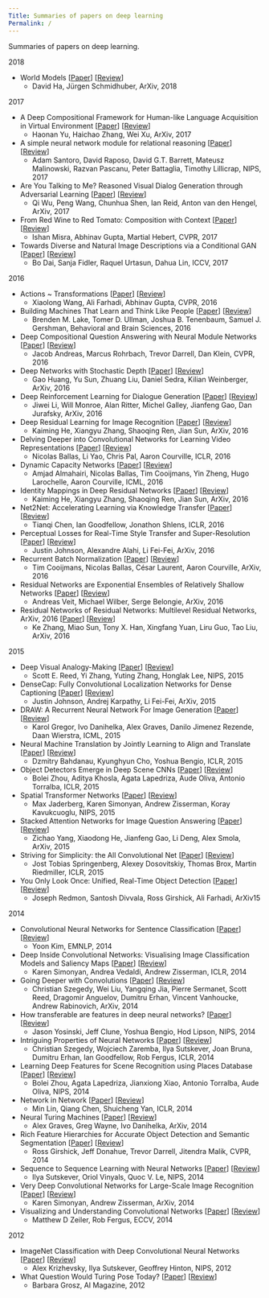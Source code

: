 ```yaml
---
Title: Summaries of papers on deep learning
Permalink: /
---
```


Summaries of papers on deep learning.

2018

- World Models [[Paper](https://arxiv.org/abs/1803.10122)] [[Review](https://github.com/kyawn/papers/blob/master/reviews/world-models.md)]
    - David Ha, Jürgen Schmidhuber, ArXiv, 2018

2017

- A Deep Compositional Framework for Human-like Language Acquisition in Virtual Environment [[Paper](https://arxiv.org/abs/1703.09831)] [[Review](https://github.com/kyawn/papers/blob/master/reviews/a-deep-compositional-framework-for-human-like-language-acquisition-in-virtual-environment.md)]
    - Haonan Yu, Haichao Zhang, Wei Xu, ArXiv, 2017
- A simple neural network module for relational reasoning [[Paper](https://arxiv.org/abs/1706.01427)] [[Review](https://github.com/kyawn/papers/blob/master/reviews/a-simple-neural-network-module-for-relational-reasoning.md)]
    - Adam Santoro, David Raposo, David G.T. Barrett, Mateusz Malinowski, Razvan Pascanu, Peter Battaglia, Timothy Lillicrap, NIPS, 2017
- Are You Talking to Me? Reasoned Visual Dialog Generation through Adversarial Learning [[Paper](https://arxiv.org/abs/1711.07613)] [[Review](https://github.com/kyawn/papers/blob/master/reviews/are-you-talking-to-me-reasoned-visual-dialog-generation-through-adversarial-learning.md)]
    - Qi Wu, Peng Wang, Chunhua Shen, Ian Reid, Anton van den Hengel, ArXiv, 2017
- From Red Wine to Red Tomato: Composition with Context [[Paper](http://www.cs.cmu.edu/~imisra/data/composing_cvpr17.pdf)] [[Review](https://github.com/kyawn/papers/blob/master/reviews/from-red-wine-to-red-tomato-composition-with-context.md)]
    - Ishan Misra, Abhinav Gupta, Martial Hebert, CVPR, 2017
- Towards Diverse and Natural Image Descriptions via a Conditional GAN [[Paper](https://arxiv.org/abs/1703.06029)] [[Review](https://github.com/kyawn/papers/blob/master/reviews/towards-diverse-and-natural-image-descriptions-via-a-conditional-gan.md)]
    - Bo Dai, Sanja Fidler, Raquel Urtasun, Dahua Lin, ICCV, 2017

2016

- Actions ~ Transformations [[Paper](https://arxiv.org/abs/1512.00795)] [[Review](https://github.com/kyawn/papers/blob/master/reviews/actions-~-transformations.md)]
    - Xiaolong Wang, Ali Farhadi, Abhinav Gupta, CVPR, 2016
- Building Machines That Learn and Think Like People [[Paper](https://arxiv.org/abs/1604.00289)] [[Review](https://github.com/kyawn/papers/blob/master/reviews/building-machines-that-learn-and-think-like-people.md)]
    - Brenden M. Lake, Tomer D. Ullman, Joshua B. Tenenbaum, Samuel J. Gershman, Behavioral and Brain Sciences, 2016
- Deep Compositional Question Answering with Neural Module Networks [[Paper](http://arxiv.org/abs/1511.02799)] [[Review](https://github.com/kyawn/papers/blob/master/reviews/deep-compositional-question-answering-with-neural-module-networks.md)]
    - Jacob Andreas, Marcus Rohrbach, Trevor Darrell, Dan Klein, CVPR, 2016
- Deep Networks with Stochastic Depth [[Paper](https://arxiv.org/abs/1603.09382)] [[Review](https://github.com/kyawn/papers/blob/master/reviews/deep-networks-with-stochastic-depth.md)]
    - Gao Huang, Yu Sun, Zhuang Liu, Daniel Sedra, Kilian Weinberger, ArXiv, 2016
- Deep Reinforcement Learning for Dialogue Generation [[Paper](https://arxiv.org/abs/1606.01541)] [[Review](reviews/deep-reinforcement-learning-for-dialogue-generation.md)]
    - Jiwei Li, Will Monroe, Alan Ritter, Michel Galley, Jianfeng Gao, Dan Jurafsky, ArXiv, 2016
- Deep Residual Learning for Image Recognition [[Paper](http://arxiv.org/abs/1512.03385)] [[Review](https://github.com/kyawn/papers/blob/master/reviews/deep-residual-learning-for-image-recognition.md)]
    - Kaiming He, Xiangyu Zhang, Shaoqing Ren, Jian Sun, ArXiv, 2016
- Delving Deeper into Convolutional Networks for Learning Video Representations [[Paper](http://arxiv.org/abs/1511.06432)] [[Review](https://github.com/kyawn/papers/blob/master/reviews/delving-deeper-into-convolutional-networks-for-learning-video-representations.md)]
    - Nicolas Ballas, Li Yao, Chris Pal, Aaron Courville, ICLR, 2016
- Dynamic Capacity Networks [[Paper](http://arxiv.org/abs/1511.07838)] [[Review](https://github.com/kyawn/papers/blob/master/reviews/dynamic-capacity-networks.md)]
    - Amjad Almahairi, Nicolas Ballas, Tim Cooijmans, Yin Zheng, Hugo Larochelle, Aaron Courville, ICML, 2016
- Identity Mappings in Deep Residual Networks [[Paper](http://arxiv.org/abs/1603.05027)] [[Review](https://github.com/kyawn/papers/blob/master/reviews/identity-mappings-in-deep-residual-networks.md)]
    - Kaiming He, Xiangyu Zhang, Shaoqing Ren, Jian Sun, ArXiv, 2016
- Net2Net: Accelerating Learning via Knowledge Transfer [[Paper](http://arxiv.org/abs/1511.05641)] [[Review](https://github.com/kyawn/papers/blob/master/reviews/net2net-accelerating-learning-via-knowledge-transfer.md)]
    - Tianqi Chen, Ian Goodfellow, Jonathon Shlens, ICLR, 2016
- Perceptual Losses for Real-Time Style Transfer and Super-Resolution [[Paper](https://arxiv.org/abs/1603.08155)] [[Review](https://github.com/kyawn/papers/blob/master/reviews/perceptual-losses-for-real-time-style-transfer-and-super-resolution.md)]
    - Justin Johnson, Alexandre Alahi, Li Fei-Fei, ArXiv, 2016
- Recurrent Batch Normalization [[Paper](http://arxiv.org/abs/1603.09025)] [[Review](https://github.com/kyawn/papers/blob/master/reviews/recurrent-batch-normalization.md)]
    - Tim Cooijmans, Nicolas Ballas, César Laurent, Aaron Courville, ArXiv, 2016
- Residual Networks are Exponential Ensembles of Relatively Shallow Networks [[Paper](http://arxiv.org/abs/1605.06431)] [[Review](https://github.com/kyawn/papers/blob/master/reviews/residual-networks-are-exponential-ensembles-of-relatively-shallow-networks.md)]
    - Andreas Veit, Michael Wilber, Serge Belongie, ArXiv, 2016
- Residual Networks of Residual Networks: Multilevel Residual Networks, ArXiv, 2016 [[Paper](http://arxiv.org/abs/1608.02908)] [[Review](https://github.com/kyawn/papers/blob/master/reviews/residual-networks-of-residual-networks-multilevel-residual-networks.md)]
    - Ke Zhang, Miao Sun, Tony X. Han, Xingfang Yuan, Liru Guo, Tao Liu, ArXiv, 2016

2015

- Deep Visual Analogy-Making [[Paper](https://papers.nips.cc/paper/5845-deep-visual-analogy-making)] [[Review](https://github.com/kyawn/papers/blob/master/reviews/deep-visual-analogy-making.md)]
    - Scott E. Reed, Yi Zhang, Yuting Zhang, Honglak Lee, NIPS, 2015
- DenseCap: Fully Convolutional Localization Networks for Dense Captioning [[Paper](http://arxiv.org/abs/1511.07571)] [[Review](https://github.com/kyawn/papers/blob/master/reviews/densecap-fully-convolutional-localization-networks-for-dense-captioning.md)]
    - Justin Johnson, Andrej Karpathy, Li Fei-Fei, ArXiv, 2015
- DRAW: A Recurrent Neural Network For Image Generation [[Paper](http://arxiv.org/abs/1502.04623)] [[Review](https://github.com/kyawn/papers/blob/master/reviews/draw-a-recurrent-neural-network-for-image-generation.md)]
    - Karol Gregor, Ivo Danihelka, Alex Graves, Danilo Jimenez Rezende, Daan Wierstra, ICML, 2015
- Neural Machine Translation by Jointly Learning to Align and Translate [[Paper](http://arxiv.org/abs/1409.0473)] [[Review](https://github.com/kyawn/papers/blob/master/reviews/neural-machine-translation-by-jointly-learning-to-align-and-translate.md)]
    - Dzmitry Bahdanau, Kyunghyun Cho, Yoshua Bengio, ICLR, 2015
- Object Detectors Emerge in Deep Scene CNNs [[Paper](http://arxiv.org/abs/1412.6856)] [[Review](https://github.com/kyawn/papers/blob/master/reviews/object-detectors-emerge-in-deep-scene-cnns.md)]
    - Bolei Zhou, Aditya Khosla, Agata Lapedriza, Aude Oliva, Antonio Torralba, ICLR, 2015
- Spatial Transformer Networks [[Paper](http://arxiv.org/abs/1506.02025)] [[Review](https://github.com/kyawn/papers/blob/master/reviews/spatial-transformer-networks.md)]
    - Max Jaderberg, Karen Simonyan, Andrew Zisserman, Koray Kavukcuoglu, NIPS, 2015
- Stacked Attention Networks for Image Question Answering [[Paper](http://arxiv.org/abs/1511.02274)] [[Review](https://github.com/kyawn/papers/blob/master/reviews/stacked-attention-networks-for-image-question-answering.md)]
    - Zichao Yang, Xiaodong He, Jianfeng Gao, Li Deng, Alex Smola, ArXiv, 2015
- Striving for Simplicity: the All Convolutional Net [[Paper](http://arxiv.org/abs/1412.6806)] [[Review](https://github.com/kyawn/papers/blob/master/reviews/all-convolutional-net.md)]
    - Jost Tobias Springenberg, Alexey Dosovitskiy, Thomas Brox, Martin Riedmiller, ICLR, 2015
- You Only Look Once: Unified, Real-Time Object Detection [[Paper](http://arxiv.org/abs/1506.02640)] [[Review](https://github.com/kyawn/papers/blob/master/reviews/you-only-look-once-unified-real-time-object-detection.md)]
    - Joseph Redmon, Santosh Divvala, Ross Girshick, Ali Farhadi, ArXiv15

2014

- Convolutional Neural Networks for Sentence Classification [[Paper](http://arxiv.org/abs/1408.5882)] [[Review](https://github.com/kyawn/papers/blob/master/reviews/convolutional-neural-networks-for-sentence-classification.md)]
    - Yoon Kim, EMNLP, 2014
- Deep Inside Convolutional Networks: Visualising Image Classification Models and Saliency Maps [[Paper](http://arxiv.org/abs/1312.6034)] [[Review](https://github.com/kyawn/papers/blob/master/reviews/deep-inside-convolutional-networks.md)]
    - Karen Simonyan, Andrea Vedaldi, Andrew Zisserman, ICLR, 2014
- Going Deeper with Convolutions [[Paper](http://arxiv.org/abs/1409.4842)] [[Review](https://github.com/kyawn/papers/blob/master/reviews/going-deeper-with-convolutions.md)]
    - Christian Szegedy, Wei Liu, Yangqing Jia, Pierre Sermanet, Scott Reed, Dragomir Anguelov, Dumitru Erhan, Vincent Vanhoucke, Andrew Rabinovich, ArXiv, 2014
- How transferable are features in deep neural networks? [[Paper](http://arxiv.org/abs/1411.1792)] [[Review](https://github.com/kyawn/papers/blob/master/reviews/how-transferable-are-features-in-deep-neural-networks.md)]
    - Jason Yosinski, Jeff Clune, Yoshua Bengio, Hod Lipson, NIPS, 2014
- Intriguing Properties of Neural Networks [[Paper](http://arxiv.org/abs/1312.6199)] [[Review](https://github.com/kyawn/papers/blob/master/reviews/intriguing-properties-of-neural-networks.md)]
    - Christian Szegedy, Wojciech Zaremba, Ilya Sutskever, Joan Bruna, Dumitru Erhan, Ian Goodfellow, Rob Fergus, ICLR, 2014
- Learning Deep Features for Scene Recognition using Places Database [[Paper](http://places.csail.mit.edu/places_NIPS14.pdf)] [[Review](https://github.com/kyawn/papers/blob/master/reviews/learning-deep-features-for-scene-recognition-using-places-database.md)]
    - Bolei Zhou, Agata Lapedriza, Jianxiong Xiao, Antonio Torralba, Aude Oliva, NIPS, 2014
- Network in Network [[Paper](http://arxiv.org/abs/1312.4400)] [[Review](https://github.com/kyawn/papers/blob/master/reviews/network-in-network.md)]
    - Min Lin, Qiang Chen, Shuicheng Yan, ICLR, 2014
- Neural Turing Machines [[Paper](https://arxiv.org/abs/1410.5401)] [[Review](https://github.com/kyawn/papers/blob/master/reviews/neural-turing-machines.md)]
    - Alex Graves, Greg Wayne, Ivo Danihelka, ArXiv, 2014
- Rich Feature Hierarchies for Accurate Object Detection and Semantic Segmentation [[Paper](http://arxiv.org/abs/1311.2524)] [[Review](https://github.com/kyawn/papers/blob/master/reviews/rich-feature-hierarchies-for-accurate-object-detection-and-semantic-segmentation.md)]
    - Ross Girshick, Jeff Donahue, Trevor Darrell, Jitendra Malik, CVPR, 2014
- Sequence to Sequence Learning with Neural Networks [[Paper](http://arxiv.org/abs/1409.3215)] [[Review](https://github.com/kyawn/papers/blob/master/reviews/sequence-to-sequence-learning-with-neural-networks.md)]
    - Ilya Sutskever, Oriol Vinyals, Quoc V. Le, NIPS, 2014
- Very Deep Convolutional Networks for Large-Scale Image Recognition [[Paper](http://arxiv.org/abs/1409.1556)] [[Review](https://github.com/kyawn/papers/blob/master/reviews/very-deep-convolutional-networks-for-large-scale-image-recognition.md)]
    - Karen Simonyan, Andrew Zisserman, ArXiv, 2014
- Visualizing and Understanding Convolutional Networks [[Paper](http://arxiv.org/abs/1311.2901)] [[Review](https://github.com/kyawn/papers/blob/master/reviews/visualizing-and-understanding-convolutional-networks.md)]
    - Matthew D Zeiler, Rob Fergus, ECCV, 2014

2012

- ImageNet Classification with Deep Convolutional Neural Networks [[Paper](http://papers.nips.cc/paper/4824-imagenet-classification-with-deep-convolutional-neural-networks.pdf)] [[Review](https://github.com/kyawn/papers/blob/master/reviews/imagenet-classification-with-deep-convolutional-neural-networks.md)]
    - Alex Krizhevsky, Ilya Sutskever, Geoffrey Hinton, NIPS, 2012
- What Question Would Turing Pose Today? [[Paper](http://www.aaai.org/ojs/index.php/aimagazine/article/view/2441)] [[Review](https://github.com/kyawn/papers/blob/master/reviews/what-question-would-turing-pose-today.md)]
    - Barbara Grosz, AI Magazine, 2012
